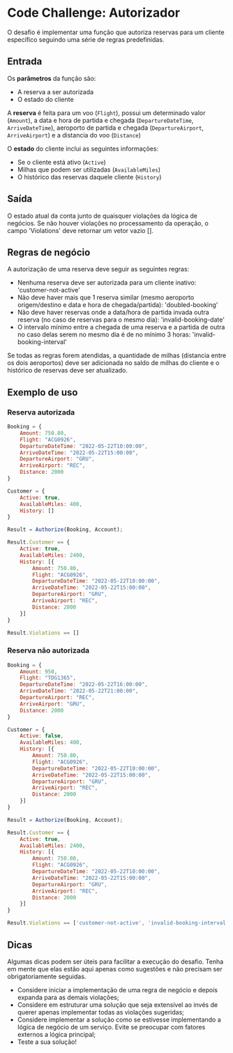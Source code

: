 # Code Challenge: Autorizador

O desafio é implementar uma função que autoriza reservas para um cliente específico seguindo uma série de regras predefinidas.

## Entrada

Os **parâmetros** da função são:
- A reserva a ser autorizada
- O estado do cliente

A **reserva** é feita para um voo (`Flight`), possui um determinado valor (`Amount`), a data e hora de partida e chegada (`DepartureDateTime`, `ArriveDateTime`), aeroporto de partida e chegada (`DepartureAirport`, `ArriveAirport`) e a distancia do voo (`Distance`)

O **estado** do cliente inclui as seguintes informações:
- Se o cliente está ativo (`Active`)
- Milhas que podem ser utilizadas (`AvailableMiles`)
- O histórico das reservas daquele cliente (`History`)

## Saída

O estado atual da conta junto de quaisquer violações da lógica de negócios. Se não houver violações no processamento da operação, o campo 'Violations' deve retornar um vetor vazio [].

## Regras de negócio

A autorização de uma reserva deve seguir as seguintes regras:

- Nenhuma reserva deve ser autorizada para um cliente inativo: 'customer-not-active'
- Não deve haver mais que 1 reserva similar (mesmo aeroporto origem/destino e data e hora de chegada/partida): 'doubled-booking'
- Não deve haver reservas onde a data/hora de partida invada outra reserva (no caso de reservas para o mesmo dia): 'invalid-booking-date'
- O intervalo mínimo entre a chegada de uma reserva e a partida de outra no caso delas serem no mesmo dia é de no mínimo 3 horas: 'invalid-booking-interval'

Se todas as regras forem atendidas, a quantidade de milhas (distancia entre os dois aeroportos) deve ser adicionada no saldo de milhas do cliente e o histórico de reservas deve ser atualizado.

## Exemplo de uso

### Reserva autorizada

```javascript
Booking = {
	Amount: 750.80,
	Flight: "ACG0926",
	DepartureDateTime: "2022-05-22T10:00:00",
	ArriveDateTime: "2022-05-22T15:00:00",
	DepartureAirport: "GRU",
	ArriveAirport: "REC",
	Distance: 2000
}

Customer = {
	Active: true,
	AvailableMiles: 400,
	History: []
}

Result = Authorize(Booking, Account);

Result.Customer == {
	Active: true,
	AvailableMiles: 2400,
	History: [{
		Amount: 750.80,
		Flight: "ACG0926",
		DepartureDateTime: "2022-05-22T10:00:00",
		ArriveDateTime: "2022-05-22T15:00:00",
		DepartureAirport: "GRU",
		ArriveAirport: "REC",
		Distance: 2000
	}]
}

Result.Violations == []
```

### Reserva não autorizada

```javascript
Booking = {
	Amount: 950,
	Flight: "TDG1365",
	DepartureDateTime: "2022-05-22T16:00:00",
	ArriveDateTime: "2022-05-22T21:00:00",
	DepartureAirport: "REC",
	ArriveAirport: "GRU",
	Distance: 2000
}

Customer = {
	Active: false,
	AvailableMiles: 400,
	History: [{
		Amount: 750.80,
		Flight: "ACG0926",
		DepartureDateTime: "2022-05-22T10:00:00",
		ArriveDateTime: "2022-05-22T15:00:00",
		DepartureAirport: "GRU",
		ArriveAirport: "REC",
		Distance: 2000
	}]
}

Result = Authorize(Booking, Account);

Result.Customer == {
	Active: true,
	AvailableMiles: 2400,
	History: [{
		Amount: 750.80,
		Flight: "ACG0926",
		DepartureDateTime: "2022-05-22T10:00:00",
		ArriveDateTime: "2022-05-22T15:00:00",
		DepartureAirport: "GRU",
		ArriveAirport: "REC",
		Distance: 2000
	}]
}

Result.Violations == ['customer-not-active', 'invalid-booking-interval']
```

## Dicas

Algumas dicas podem ser úteis para facilitar a execução do desafio. Tenha em mente que elas estão aqui apenas como sugestões e não precisam ser obrigatoriamente seguidas.

- Considere iniciar a implementação de uma regra de negócio e depois expanda para as demais violações;
- Considere em estruturar uma solução que seja extensível ao invés de querer apenas implementar todas as violações sugeridas;
- Considere implementar a solução como se estivesse implementando a lógica de negócio de um serviço. Evite se preocupar com fatores externos a lógica principal;
- Teste a sua solução!
